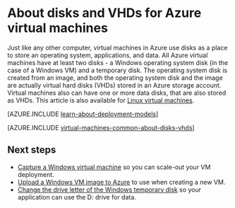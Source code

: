 <properties
	pageTitle="About disks and VHDs for Windows VMs | Azure"
	description="Learn about the basics of disks and VHDs for Windows virtual machines in Azure."
	services="virtual-machines-windows"
	documentationCenter=""
	authors="cynthn"
	manager="timlt"
	editor="tysonn"
	tags="azure-resource-manager,azure-service-management"/>

<tags
	ms.service="virtual-machines-windows"
	ms.date="06/16/2016"
	wacn.date=""/>

# About disks and VHDs for Azure virtual machines

Just like any other computer, virtual machines in Azure use disks as a place to store an operating system, applications, and data. All Azure virtual machines have at least two disks - a Windows operating system disk (in the case of a Windows VM) and a temporary disk. The operating system disk is created from an image, and both the operating system disk and the image are actually virtual hard disks (VHDs) stored in an Azure storage account. Virtual machines also can have one or more data disks, that are also stored as VHDs. This article is also available for [Linux virtual machines](/documentation/articles/virtual-machines-linux-about-disks-vhds/).

[AZURE.INCLUDE [learn-about-deployment-models](../includes/learn-about-deployment-models-both-include.md)]

[AZURE.INCLUDE [virtual-machines-common-about-disks-vhds](../includes/virtual-machines-common-about-disks-vhds.md)]

## Next steps
-  [Capture a Windows virtual machine](/documentation/articles/virtual-machines-windows-capture-image/) so you can scale-out your VM deployment.
-  [Upload a Windows VM image to Azure](/documentation/articles/virtual-machines-windows-upload-image/) to use when creating a new VM.
-  [Change the drive letter of the Windows temporary disk](/documentation/articles/virtual-machines-windows-classic-change-drive-letter/) so your application can use the D: drive for data.
